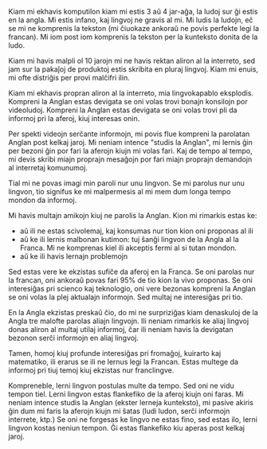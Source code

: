 Kiam mi ekhavis komputilon kiam mi estis 3 aŭ 4 jar-aĝa, la ludoj sur ĝi estis en la angla. Mi estis infano, kaj lingvoj ne gravis al mi. Mi ludis la ludojn, eĉ se mi ne komprenis la tekston (mi ĉiuokaze ankoraŭ ne povis perfekte legi la francan). Mi iom post iom komprenis la tekston per la kunteksto donita de la ludo.

Kiam mi havis malpli ol 10 jarojn mi ne havis rektan aliron al la interreto, sed jam sur la pakaĵoj de produktoj estis skribita en pluraj lingvoj. Kiam mi enuis, mi ofte distriĝis per provi malĉifri ilin.

Kiam mi ekhavis propran aliron al la interreto, mia lingvokapablo eksplodis. Kompreni la Anglan estas devigata se oni volas trovi bonajn konsilojn por videoludoj. Kompreni la Anglan estas devigata se oni volas trovi pli da informoj pri la aferoj, kiuj interesas onin.

Per spekti videojn serĉante informojn, mi povis flue kompreni la parolatan Anglan post kelkaj jaroj. Mi neniam intence "studis la Anglan", mi lernis ĝin per bezoni ĝin por fari la aferojn kiujn mi volas fari. Kaj de tempo al tempo, mi devis skribi miajn proprajn mesaĝojn por fari miajn proprajn demandojn al interretaj komunumoj.

Tial mi ne povas imagi min paroli nur unu lingvon. Se mi parolus nur unu lingvon, tio signifus ke mi malpermesis al mi mem dum longa tempo mondon da informoj.

Mi havis multajn amikojn kiuj ne parolis la Anglan. Kion mi rimarkis estas ke:
- aŭ ili ne estas scivolemaj, kaj konsumas nur tion kion oni proponas al ili
- aŭ ke ili lernis malbonan kutimon: tuj ŝanĝi lingvon de la Angla al la Franca. Mi ne komprenas kiel ili akceptis fermi al si tutan mondon.
- aŭ ke ili havis lernajn problemojn

Sed estas vere ke ekzistas sufiĉe da aferoj en la Franca. Se oni parolas nur la francan, oni ankoraŭ povas fari 95% de tio kion la vivo proponas. Se oni interesiĝas pri scienco kaj teknologio, oni vere bezonas kompreni la Anglan se oni volas la plej aktualajn informojn. Sed multaj ne interesiĝas pri tio.

En la Angla ekzistas preskaŭ ĉio, do mi ne surpriziĝas kiam denaskuloj de la Angla tre malofte parolas aliajn lingvojn. Ili neniam rimarkis ke aliaj lingvoj donas aliron al multaj utilaj informoj, ĉar ili neniam havis la devigatan bezonon serĉi informojn en aliaj lingvoj.

Tamen, homoj kiuj profunde interesiĝas pri fromaĝoj, kuirarto kaj matematiko, ili erarus se ili ne lernus legi la Francan. Estas multege da informoj pri tiuj temoj kiuj ekzistas nur franclingve.

Kompreneble, lerni lingvon postulas multe da tempo. Sed oni ne vidu tempon tiel. Lerni lingvon estas flankefiko de la aferoj kiujn oni faras. Mi neniam intence studis la Anglan (ekster lerneja kunteksto), mi pasive akiris ĝin dum mi faris la aferojn kiujn mi ŝatas (ludi ludon, serĉi informojn interrete, ktp.) Se oni ne forgesas ke lingvo ne estas fino, sed estas ilo, lerni lingvon kostas neniun tempon. Ĝi estas flankefiko kiu aperas post kelkaj jaroj.